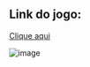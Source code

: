 ## Link do jogo: 
[Clique aqui](https://rafaelontour.github.io/mario/)

![image](https://github.com/rafaelontour/mario/assets/86817231/a45b96d3-cf09-4ce9-8f47-a8464a29cfa9)
